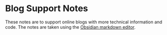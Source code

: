 # Blog Support Notes

These notes are to support online blogs with more technical information and code. The notes are taken using the [Obsidian markdown editor](https://obsidian.md/).